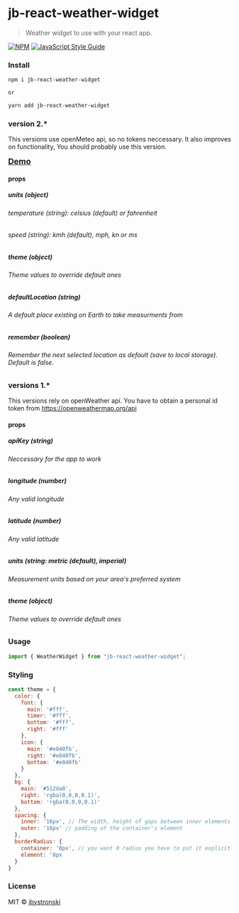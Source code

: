 # jb-react-weather-widget

> Weather widget to use with your react app.

[![NPM](https://img.shields.io/npm/v/jb-react-weather-widget.svg)](https://www.npmjs.com/package/jb-react-weather-widget) [![JavaScript Style Guide](https://img.shields.io/badge/code_style-standard-brightgreen.svg)](https://standardjs.com)

### Install

```bash
npm i jb-react-weather-widget

or

yarn add jb-react-weather-widget
```

### version 2.\*

This versions use openMeteo api, so no tokens neccessary. It also improves on functionality, You should probably use this version.

<a style="font-size: 18px; font-weight: bold;" href="https://jbystronski.github.io/jb-react-weather-widget/">Demo</a>

#### props

##### units (object)

###### temperature (string): celsius (default) or fahrenheit

###### speed (string): kmh (default), mph, kn or ms

##### theme (object)

###### Theme values to override default ones

##### defaultLocation (string)

###### A default place existing on Earth to take measurments from

##### remember (boolean)

###### Remember the next selected location as default (save to local storage). Default is false.

### versions 1.\*

This versions rely on openWeather api. You have to obtain a personal id token from https://openweathermap.org/api

#### props

##### apiKey (string)

###### Neccessary for the app to work

##### longitude (number)

###### Any valid longitude

##### latitude (number)

###### Any valid latitude

##### units (string: metric (default), imperial)

###### Measurement units based on your area's preferred system

##### theme (object)

###### Theme values to override default ones

### Usage

```jsx
import { WeatherWidget } from "jb-react-weather-widget";
```

### Styling

```jsx
const theme = {
  color: {
    font: {
      main: '#fff',
      timer: '#fff',
      bottom: '#fff',
      right: '#fff'
    },
    icon: {
      main: '#e040fb',
      right: '#e040fb',
      bottom: '#e040fb'
    }
  },
  bg: {
    main: '#512da8',
    right: 'rgba(0,0,0,0.1)',
    bottom: 'rgba(0,0,0,0.1)'
  },
  spacing: {
    inner: '16px', // The width, height of gaps between inner elements
    outer: '16px' // padding of the container's element
  },
  borderRadius: {
    container: '8px', // you want 0 radius you have to put it explicitly, same below
    element: '8px
  }
}
```

### License

MIT © [jbystronski](https://github.com/jbystronski)
